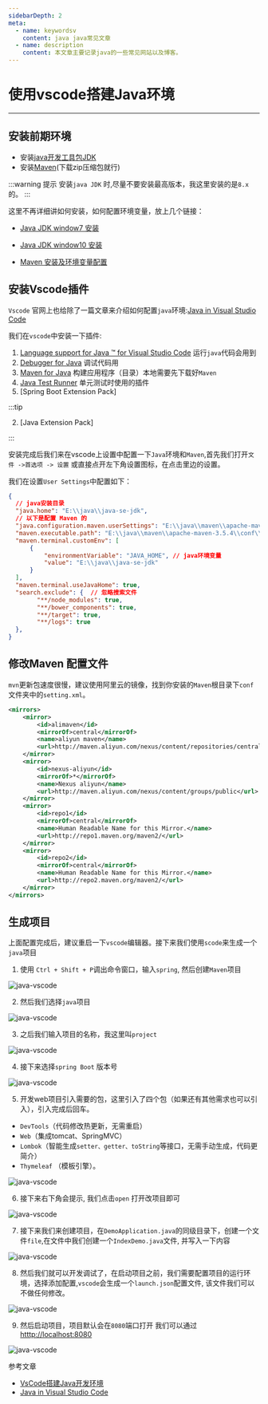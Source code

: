 ```yaml
---
sidebarDepth: 2
meta:
  - name: keywordsv
    content: java java常见文章
  - name: description
    content: 本文章主要记录java的一些常见网站以及博客。
---
```


# 使用vscode搭建Java环境

---

## 安装前期环境

- 安装[java开发工具包JDK](https://www.oracle.com/technetwork/java/javase/downloads/index.html)
- 安装[Maven](http://maven.apache.org/download.cgi)(下载zip压缩包就行)

:::warning 提示
安装`java JDK` 时,尽量不要安装最高版本，我这里安装的是`8.x`的。
:::

这里不再详细讲如何安装，如何配置环境变量，放上几个链接：

- [Java JDK window7 安装](http://www.runoob.com/java/java-environment-setup.html)
- [Java JDK window10 安装](http://www.runoob.com/w3cnote/windows10-java-setup.html)

- [Maven 安装及环境变量配置](https://www.yiibai.com/maven/maven_environment_setup.html)

## 安装Vscode插件

`Vscode` 官网上也给除了一篇文章来介绍如何配置`java`环境:[Java in Visual Studio Code](https://code.visualstudio.com/docs/languages/java)


我们在`vscode`中安装一下插件:

1. [Language support for Java ™ for Visual Studio Code](https://marketplace.visualstudio.com/items?itemName=redhat.java) 运行`java`代码会用到
2. [Debugger for Java](https://marketplace.visualstudio.com/items?itemName=vscjava.vscode-java-debug) 调试代码用
3. [Maven for Java](https://marketplace.visualstudio.com/items?itemName=vscjava.vscode-maven) 构建应用程序（目录）本地需要先下载好`Maven`
4. [Java Test Runner](https://marketplace.visualstudio.com/items?itemName=vscjava.vscode-java-test) 单元测试时使用的插件
5. [Spring Boot Extension Pack]


:::tip

2. [Java Extension Pack]

:::

安装完成后我们来在vscode上设置中配置一下`Java`环境和`Maven`,首先我们打开`文件 ->首选项 -> 设置` 或直接点开左下角设置图标，在点击里边的设置。

我们在设置`User Settings`中配置如下：

```json
{
  // java安装目录
  "java.home": "E:\\java\\java-se-jdk", 
  // 以下是配置 Maven 的
  "java.configuration.maven.userSettings": "E:\\java\\maven\\apache-maven-3.5.4\\bin\\mvn", 
  "maven.executable.path": "E:\\java\\maven\\apache-maven-3.5.4\\conf\\settings.xml",
  "maven.terminal.customEnv": [
      {
          "environmentVariable": "JAVA_HOME", // java环境变量
          "value": "E:\\java\\java-se-jdk"
      }
  ],
  "maven.terminal.useJavaHome": true,
  "search.exclude": {  // 忽略搜索文件
        "**/node_modules": true,
        "**/bower_components": true,
        "**/target": true,
        "**/logs": true
  },
}
```


## 修改Maven 配置文件

`mvn`更新包速度很慢，建议使用阿里云的镜像，找到你安装的`Maven`根目录下`conf`文件夹中的`setting.xml`。


```xml
<mirrors>
    <mirror>
        <id>alimaven</id>
        <mirrorOf>central</mirrorOf>
        <name>aliyun maven</name>
        <url>http://maven.aliyun.com/nexus/content/repositories/central/</url>
    </mirror>
    <mirror>
        <id>nexus-aliyun</id>
        <mirrorOf>*</mirrorOf>
        <name>Nexus aliyun</name>
        <url>http://maven.aliyun.com/nexus/content/groups/public</url>
    </mirror>
    <mirror>
        <id>repo1</id>
        <mirrorOf>central</mirrorOf>
        <name>Human Readable Name for this Mirror.</name>
        <url>http://repo1.maven.org/maven2/</url>
    </mirror>
    <mirror>
        <id>repo2</id>
        <mirrorOf>central</mirrorOf>
        <name>Human Readable Name for this Mirror.</name>
        <url>http://repo2.maven.org/maven2/</url>
    </mirror>
</mirrors>
```

## 生成项目

上面配置完成后，建议重启一下`vscode`编辑器。接下来我们使用`scode`来生成一个`java`项目

1. 使用 `Ctrl + Shift + P`调出命令窗口，输入`spring`, 然后创建`Maven`项目

![java-vscode](/img/java1.png)

2. 然后我们选择`java`项目

![java-vscode](/img/java2.png)

3. 之后我们输入项目的名称，我这里叫`project`

![java-vscode](/img/java3.png)

4. 接下来选择`spring Boot` 版本号

![java-vscode](/img/java4.png)

5. 开发web项目引入需要的包，这里引入了四个包（如果还有其他需求也可以引入），引入完成后回车。
- `DevTools`（代码修改热更新，无需重启）
- `Web`（集成tomcat、SpringMVC）
- `Lombok`（智能生成`setter、getter、toString`等接口，无需手动生成，代码更简介）
- `Thymeleaf` （模板引擎）。

![java-vscode](/img/java5.png)

6. 接下来右下角会提示, 我们点击`open` 打开改项目即可

![java-vscode](/img/java6.png)

7. 接下来我们来创建项目，在`DemoApplication.java`的同级目录下，创建一个文件`file`,在文件中我们创建一个`IndexDemo.java`文件, 并写入一下内容

![java-vscode](/img/java8.png)

8. 然后我们就可以开发调试了，在启动项目之前，我们需要配置项目的运行环境，选择添加配置,`vscode`会生成一个`launch.json`配置文件, 该文件我们可以不做任何修改。

![java-vscode](/img/java7.png)

9. 然后启动项目，项目默认会在`8080`端口打开 我们可以通过[htttp://localhost:8080](htttp://localhost:8080)

![java-vscode](/img/java9.png)



参考文章

- [VsCode搭建Java开发环境](http://www.cnblogs.com/miskis/p/9816135.html)
- [Java in Visual Studio Code](https://code.visualstudio.com/docs/languages/java)